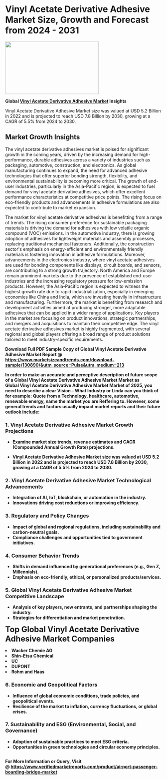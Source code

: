 <H1>Vinyl Acetate Derivative Adhesive Market Size, Growth and Forecast from 2024 - 2031</H1><img class="aligncenter size-medium wp-image-584254" src="https://thirdeyenews.in/wp-content/uploads/2024/09/Global-Market-Research-300x168.jpeg" alt="" width="300" height="168" /><p><strong>Global&nbsp;<a href="https://www.marketsizeandtrends.com/download-sample/130890/&amp;utm_source=Pulse&amp;utm_medium=213">Vinyl Acetate Derivative Adhesive Market</a> Insights</strong></p><p>Vinyl Acetate Derivative Adhesive Market size was valued at USD 5.2 Billion in 2022 and is projected to reach USD 7.8 Billion by 2030, growing at a CAGR of 5.5% from 2024 to 2030.</p><p><h2>Market Growth Insights</h2> <p>The vinyl acetate derivative adhesives market is poised for significant growth in the coming years, driven by the increasing demand for high-performance, durable adhesives across a variety of industries such as packaging, automotive, construction, and electronics. As global manufacturing continues to expand, the need for advanced adhesive technologies that offer superior bonding strength, flexibility, and environmental sustainability is becoming more critical. The growth of end-user industries, particularly in the Asia-Pacific region, is expected to fuel demand for vinyl acetate derivative adhesives, which offer excellent performance characteristics at competitive price points. The rising focus on eco-friendly products and advancements in adhesive formulations are also expected to contribute to market expansion.</p> <p><strong></strong></p> <p>The market for vinyl acetate derivative adhesives is benefitting from a range of trends. The rising consumer preference for sustainable packaging materials is driving the demand for adhesives with low volatile organic compound (VOC) emissions. In the automotive industry, there is growing adoption of adhesives for lightweight materials and assembly processes, replacing traditional mechanical fasteners. Additionally, the construction sector's emphasis on energy-efficient and environmentally friendly materials is fostering innovation in adhesive formulations. Moreover, advancements in the electronics industry, where vinyl acetate adhesives are used for bonding components like displays, circuit boards, and sensors, are contributing to a strong growth trajectory. North America and Europe remain prominent markets due to the presence of established end-user industries and the increasing regulatory pressure for low-emission products. However, the Asia-Pacific region is expected to witness the highest growth rate due to rapid industrialization, especially in emerging economies like China and India, which are investing heavily in infrastructure and manufacturing. Furthermore, the market is benefiting from research and development activities aimed at producing stronger, more adaptable adhesives that can be applied in a wider range of applications. Key players in the market are focusing on product innovations, strategic partnerships, and mergers and acquisitions to maintain their competitive edge. The vinyl acetate derivative adhesives market is highly fragmented, with several regional and global players offering a broad range of product solutions tailored to meet industry-specific requirements. <p><strong></p><p><span class=""><strong>Download Full PDF Sample Copy of Global Vinyl Acetate Derivative Adhesive Market Report</strong> @ <a href="https://www.marketsizeandtrends.com/download-sample/130890/&amp;utm_source=Pulse&amp;utm_medium=213" target="_blank">https://www.marketsizeandtrends.com/download-sample/130890/&amp;utm_source=Pulse&amp;utm_medium=213</a></span></p><p>In order to make an accurate and perceptive description of future scope of a Global&nbsp;Vinyl Acetate Derivative Adhesive Market Market as Global&nbsp;Vinyl Acetate Derivative Adhesive Market Market of 2025, you need to describe a clear Vision &ndash; What Industry or Linda can you think of for example: Quote from a Technology, healthcare, automotive, renewable energy, name the market you are Reffering to. However, some general trends and factors usually impact market reports and their future outlook include:</p><h3>1.&nbsp;<strong>Vinyl Acetate Derivative Adhesive Market Growth Projections</strong></h3><ul><li>Examine market size trends, revenue estimates and CAGR (Compounded Annual Growth Rate) projections.</li><li><p>Vinyl Acetate Derivative Adhesive Market size was valued at USD 5.2 Billion in 2022 and is projected to reach USD 7.8 Billion by 2030, growing at a CAGR of 5.5% from 2024 to 2030.</p></li></ul><h3>2.&nbsp;<strong>Vinyl Acetate Derivative Adhesive Market Technological Advancements</strong></h3><ul><li>Integration of AI, IoT, blockchain, or automation in the industry.</li><li>Innovations driving cost reductions or improving efficiency.</li></ul><h3>3.&nbsp;<strong>Regulatory and Policy Changes</strong></h3><ul><li>Impact of global and regional regulations, including sustainability and carbon-neutral goals.</li><li>Compliance challenges and opportunities tied to government initiatives.</li></ul><h3>4.&nbsp;<strong>Consumer Behavior Trends</strong></h3><ul><li>Shifts in demand influenced by generational preferences (e.g., Gen Z, Millennials).</li><li>Emphasis on eco-friendly, ethical, or personalized products/services.</li></ul><h3>5.&nbsp;<strong>Global Vinyl Acetate Derivative Adhesive Market Competitive Landscape</strong></h3><ul><li>Analysis of key players, new entrants, and partnerships shaping the industry.</li><li>Strategies for differentiation and market penetration.</li></ul><p data-pm-slice="1 1 []"><span style="color: inherit; font-family: inherit; font-size: 25px;">Top Global Vinyl Acetate Derivative Adhesive Market Companies</span></p><div class="" data-test-id=""><p><li>Wacker Chemie AG</li><li> Shin-Etsu Chemical</li><li> UC</li><li> DUPONT</li><li> Rohm and Haas</li></p></div><h3>6.&nbsp;<strong>Economic and Geopolitical Factors</strong></h3><ul><li>Influence of global economic conditions, trade policies, and geopolitical events.</li><li>Resilience of the market to inflation, currency fluctuations, or global crises.</li></ul><h3>7.&nbsp;<strong>Sustainability and ESG (Environmental, Social, and Governance)</strong></h3><ul><li>Adoption of sustainable practices to meet ESG criteria.</li><li>Opportunities in green technologies and circular economy principles.</li></ul><h2><strong style="font-size: 14px;">For More Information or Query, Visit @&nbsp;</strong><a style="background-color: #ffffff; font-size: 14px;" href="https://www.marketsizeandtrends.com/report/vinyl-acetate-derivative-adhesive-market/" target="_blank">https://www.verifiedmarketreports.com/product/airport-passenger-boarding-bridge-market</a></h2>
